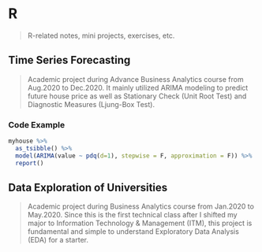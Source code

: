 # R
> R-related notes, mini projects, exercises, etc.

## Time Series Forecasting
> Academic project during Advance Business Analytics course from Aug.2020 to Dec.2020. It mainly utilized ARIMA modeling to predict future house price as well as Stationary Check (Unit Root Test) and Diagnostic Measures (Ljung-Box Test).

### Code Example
```R
myhouse %>%
  as_tsibble() %>%
  model(ARIMA(value ~ pdq(d=1), stepwise = F, approximation = F)) %>%
  report()
```

## Data Exploration of Universities
> Academic project during Business Analytics course from Jan.2020 to May.2020. Since this is the first technical class after I shifted my major to Information Technology & Management (ITM), this project is fundamental and simple to understand Exploratory Data Analysis (EDA) for a starter.
